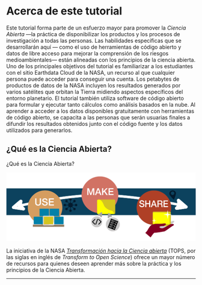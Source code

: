 # Acerca de este tutorial

Este tutorial forma parte de un esfuerzo mayor para promover la _Ciencia Abierta_ &mdash;la práctica de disponibilizar los productos y los procesos de investigación a todas las personas. Las habilidades específicas que se desarrollarán aquí &mdash; como el uso de herramientas de código abierto y datos de libre acceso para mejorar la comprensión de los riesgos medioambientales&mdash; están alineadas con los principios de la ciencia abierta. Uno de los principales objetivos del tutorial es familiarizar a los estudiantes con el sitio Earthdata Cloud de la NASA, un recurso al que cualquier persona puede acceder para conseguir una cuenta. Los petabytes de productos de datos de la NASA incluyen los resultados generados por varios satélites que orbitan la Tierra midiendo aspectos específicos del entorno planetario. El tutorial también utiliza software de código abierto para formular y ejecutar tanto cálculos como análisis basados en la nube. Al aprender a acceder a los datos disponibles gratuitamente con herramientas de código abierto, se capacita a las personas que serán usuarias finales a difundir los resultados obtenidos junto con el código fuente y los datos utilizados para generarlos.

## ¿Qué es la Ciencia Abierta?

¿Qué es la Ciencia Abierta?

![](../../assets/img/image165.png)

La iniciativa de la NASA [_Transformación hacia la Ciencia abierta_](https://science.nasa.gov/open-science/tops/) (TOPS, por las siglas en inglés de _Transform to Open Science_) ofrece un mayor número de recursos para quienes deseen aprender más sobre la práctica y los principios de la Ciencia Abierta.

***
